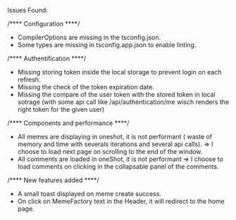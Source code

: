 Issues Found:

/**** Configuration ****/
  - CompilerOptions are missing in the tsconfig.json.
  - Some types are missing in tsconfig.app.json to enable linting.

/**** Authentification ****/
  - Missing storing token inside the local storage to prevent login on each refresh.
  - Missing the check of the token expiration date.
  - Missing the compare of the user token with the stored token in local sotrage (with some api call like /api/authentication/me wisch renders the right token for the given user)

/**** Components and performance ****/
  - All memes are displaying in oneshot, it is not performant ( waste of memory and time with severals iterations and several api calls). => I choose to load next page on scrolling to the end of the window.
  - All comments are loaded in oneShot, it is not performant => I choose to load comments on clicking in the collapsable panel of the comments.

/**** New features added ****/
  - A small toast displayed on meme create success.
  - On click on MemeFactory text in the Header, it will redirect to the home page.

   